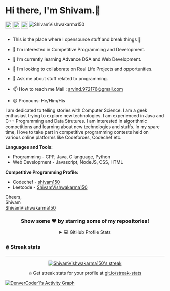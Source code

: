 
# Hi there, I'm Shivam.👋

<a href="https://www.linkedin.com/in/shivam-vishwakarma-150/">
  <img align="left" alt="Shivam vishwakarma - LinkedIn" width="22px" src="https://cdn.jsdelivr.net/npm/simple-icons@v3/icons/linkedin.svg"/>
</a>
<a href="mailto:arvind.972176@gmail.com">
  <img align="left" alt="Shivam vishwakarma - Mail" width="22px" src="https://img.icons8.com/ios-glyphs/30/000000/new-post.png"/>
</a>
<a href="https://github.com/ShivamVishwakarma150">
  <img align="left" alt="Portfolio" width="22px" src="https://cdn.jsdelivr.net/npm/simple-icons@v3/icons/nucleo.svg"/>
</a>

<img src="https://komarev.com/ghpvc/?username=ShivamVishwakarma150" alt="ShivamVishwakarma150"/>
<br />
<br />

- This is the place where I opensource stuff and break things 🤣

- 👀 I’m interested in Competitive Programming and Development.

- 🌱 I’m currently learning Advance DSA and Web Development.

- 💞️ I’m looking to collaborate on Real Life Projects and opportunities.

- 💬 Ask me about stuff related to programming.

- 📫 How to reach me Mail : arvind.972176@gmail.com

- 😄 Pronouns: He/Him/His

I am dedicated to telling stories with Computer Science. I am a geek enthusiast trying to explore new technologies. I am experienced in Java and C++ Programming and Data Strutures. I am interested in algorithmic competitions and learning about new technologies and stuffs. In my spare time, I love to take part in competitive programming contests held on various online platforms like Codeforces, Codechef etc.


**Languages and Tools:**
- Programming - CPP, Java, C language, Python
- Web Development - Javascript, NodeJS, CSS, HTML

**Competitive Programming Profile:**
- Codechef - [shivam150](https://www.codechef.com/users/shivam150)
- Leetcode - [ShivamVishwakarma150](https://leetcode.com/ShivamVishwakarma150/)

Cheers,<br />
Shivam<br />
[ShivamVishwakarma150](https://github.com/ShivamVishwakarma150)

<div align="center">

### Show some ❤️ by starring some of my repositories!
<details> 
  <summary>💻 GitHub Profile Stats</summary>
  <br/>
    <a href="https://github.com/anuraghazra/github-readme-stats"><img alt="ShivamVishwakarma150's Github Stats" src="https://denvercoder1-github-readme-stats.vercel.app/api/?username=ShivamVishwakarma150&show_icons=true&include_all_commits=true&count_private=true&theme=react&hide_border=true&bg_color=1F222E&title_color=F85D7F&icon_color=F8D866" height="192px"/></a>
  
  <br/>

</details>
</div>

  ### 🔥 Streak stats
  <hr/>

<!-- GitHub Readme Streak Stats  -->
<p align="center">
  <a href="https://github.com/DenverCoder1/github-readme-streak-stats">
    <img title="🔥 Get streak stats for your profile at git.io/streak-stats" alt="ShivamVishwakarma150's streak" src="https://streak-stats.demolab.com/?user=ShivamVishwakarma150&theme=monokai-metallian&hide_border=true"/>
  </a>
  <p align="center">🔥 Get streak stats for your profile at <a href="https://git.io/streak-stats">git.io/streak-stats</a></p>
</p>

<a href="https://github.com/ashutosh00710/github-readme-activity-graph"><img alt="DenverCoder1's Activity Graph" src="https://denvercoder1-activity-graph.herokuapp.com/graph/?username=ShivamVishwakarma150&bg_color=1F222E&color=F8D866&line=F85D7F&point=FFFFFF&hide_border=true" /></a>

<!---
ShivamVishwakarma150/ShivamVishwakarma150 is a ✨ special ✨ repository because its `README.md` (this file) appears on your GitHub profile.
You can click the Preview link to take a look at your changes.
--->
